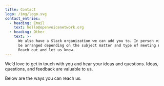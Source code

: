 ```yaml
---
title: Contact
logo: /img/logo.svg
contact_entries:
  - heading: Email
    text: hello@openvoicenetwork.org
  - heading: Other
    text: >-
      We also have a Slack organization we can add you to. In person visits can
      be arranged depending on the subject matter and type of meeting needed.
      Reach out and let us know.
---
```

We’d love to get in touch with you and hear your ideas and
questions. Ideas, questions, and feedback are valuable to us.

Below are the ways you can reach us.
